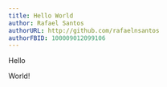 ```yaml
---
title: Hello World
author: Rafael Santos
authorURL: http://github.com/rafaelnsantos
authorFBID: 100009012099106
---
```


Hello

<!--truncate-->

World!